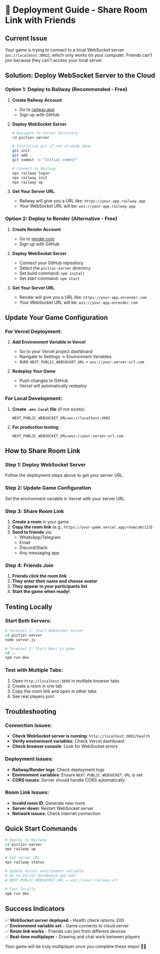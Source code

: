# 🚀 Deployment Guide - Share Room Link with Friends

## Current Issue
Your game is trying to connect to a local WebSocket server (`ws://localhost:3002`), which only works on your computer. Friends can't join because they can't access your local server.

## Solution: Deploy WebSocket Server to the Cloud

### Option 1: Deploy to Railway (Recommended - Free)

1. **Create Railway Account**
   - Go to [railway.app](https://railway.app)
   - Sign up with GitHub

2. **Deploy WebSocket Server**
   ```bash
   # Navigate to server directory
   cd pictior-server
   
   # Initialize git if not already done
   git init
   git add .
   git commit -m "Initial commit"
   
   # Connect to Railway
   npx railway login
   npx railway init
   npx railway up
   ```

3. **Get Your Server URL**
   - Railway will give you a URL like: `https://your-app.railway.app`
   - Your WebSocket URL will be: `wss://your-app.railway.app`

### Option 2: Deploy to Render (Alternative - Free)

1. **Create Render Account**
   - Go to [render.com](https://render.com)
   - Sign up with GitHub

2. **Deploy WebSocket Server**
   - Connect your GitHub repository
   - Select the `pictior-server` directory
   - Set build command: `npm install`
   - Set start command: `npm start`

3. **Get Your Server URL**
   - Render will give you a URL like: `https://your-app.onrender.com`
   - Your WebSocket URL will be: `wss://your-app.onrender.com`

## Update Your Game Configuration

### For Vercel Deployment:

1. **Add Environment Variable in Vercel**
   - Go to your Vercel project dashboard
   - Navigate to Settings → Environment Variables
   - Add: `NEXT_PUBLIC_WEBSOCKET_URL` = `wss://your-server-url.com`

2. **Redeploy Your Game**
   - Push changes to GitHub
   - Vercel will automatically redeploy

### For Local Development:

1. **Create `.env.local` file** (if not exists):
   ```
   NEXT_PUBLIC_WEBSOCKET_URL=ws://localhost:3002
   ```

2. **For production testing**:
   ```
   NEXT_PUBLIC_WEBSOCKET_URL=wss://your-server-url.com
   ```

## How to Share Room Link

### Step 1: Deploy WebSocket Server
Follow the deployment steps above to get your server URL.

### Step 2: Update Game Configuration
Set the environment variable in Vercel with your server URL.

### Step 3: Share Room Link
1. **Create a room** in your game
2. **Copy the room link** (e.g., `https://your-game.vercel.app/room/abc123`)
3. **Send to friends** via:
   - WhatsApp/Telegram
   - Email
   - Discord/Slack
   - Any messaging app

### Step 4: Friends Join
1. **Friends click the room link**
2. **They enter their name and choose avatar**
3. **They appear in your participants list**
4. **Start the game when ready!**

## Testing Locally

### Start Both Servers:
```bash
# Terminal 1: Start WebSocket server
cd pictior-server
node server.js

# Terminal 2: Start Next.js game
cd ..
npm run dev
```

### Test with Multiple Tabs:
1. Open `http://localhost:3000` in multiple browser tabs
2. Create a room in one tab
3. Copy the room link and open in other tabs
4. See real players join!

## Troubleshooting

### Connection Issues:
- **Check WebSocket server is running**: `http://localhost:3002/health`
- **Verify environment variables**: Check Vercel dashboard
- **Check browser console**: Look for WebSocket errors

### Deployment Issues:
- **Railway/Render logs**: Check deployment logs
- **Environment variables**: Ensure `NEXT_PUBLIC_WEBSOCKET_URL` is set
- **CORS issues**: Server should handle CORS automatically

### Room Link Issues:
- **Invalid room ID**: Generate new room
- **Server down**: Restart WebSocket server
- **Network issues**: Check internet connection

## Quick Start Commands

```bash
# Deploy to Railway
cd pictior-server
npx railway up

# Get server URL
npx railway status

# Update Vercel environment variable
# Go to Vercel dashboard and add:
# NEXT_PUBLIC_WEBSOCKET_URL = wss://your-railway-url

# Test locally
npm run dev
```

## Success Indicators

✅ **WebSocket server deployed** - Health check returns 200  
✅ **Environment variable set** - Game connects to cloud server  
✅ **Room link works** - Friends can join from different devices  
✅ **Real-time multiplayer** - Drawing and chat work between players  

Your game will be truly multiplayer once you complete these steps! 🎨✨ 